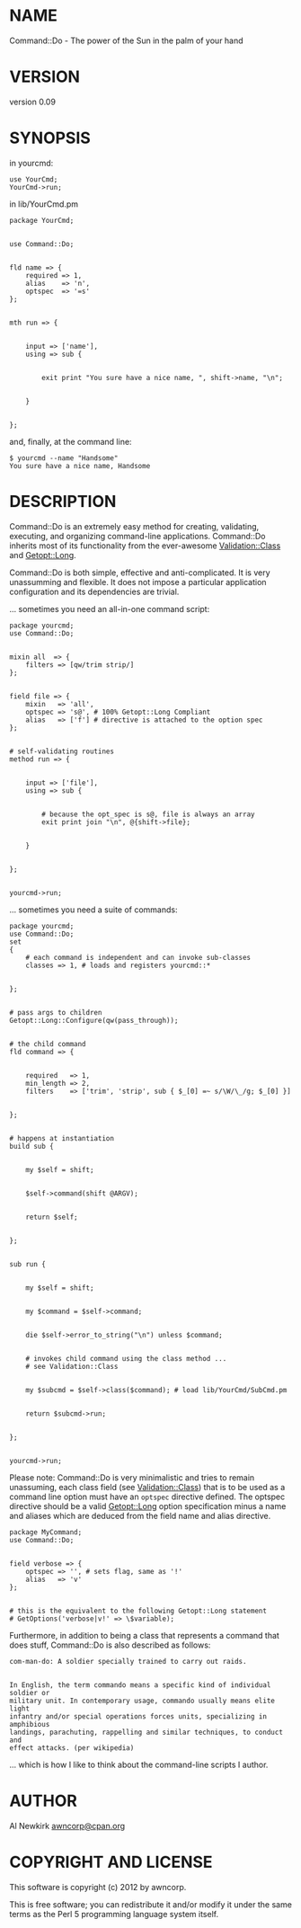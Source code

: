 # NAME

Command::Do - The power of the Sun in the palm of your hand

# VERSION

version 0.09

# SYNOPSIS

in yourcmd:

    use YourCmd;
    YourCmd->run;

in lib/YourCmd.pm

    package YourCmd;
    

    use Command::Do;
    

    fld name => {
        required => 1,
        alias    => 'n',
        optspec  => '=s'
    };
    

    mth run => {
        

        input => ['name'],
        using => sub {
            

            exit print "You sure have a nice name, ", shift->name, "\n";
            

        }
        

    };

and, finally, at the command line:

    $ yourcmd --name "Handsome"
    You sure have a nice name, Handsome

# DESCRIPTION

Command::Do is an extremely easy method for creating, validating, executing, and
organizing command-line applications. Command::Do inherits most of its
functionality from the ever-awesome [Validation::Class](http://search.cpan.org/perldoc?Validation::Class) and [Getopt::Long](http://search.cpan.org/perldoc?Getopt::Long).

Command::Do is both simple, effective and anti-complicated. It is very
unassumming and flexible. It does not impose a particular application
configuration and its dependencies are trivial.

... sometimes you need an all-in-one command script:

    package yourcmd;
    use Command::Do;
    

    mixin all  => {
        filters => [qw/trim strip/]
    };
    

    field file => {
        mixin   => 'all',
        optspec => 's@', # 100% Getopt::Long Compliant
        alias   => ['f'] # directive is attached to the option spec
    }; 
    

    # self-validating routines
    method run => {
    

        input => ['file'],
        using => sub {
            

            # because the opt_spec is s@, file is always an array
            exit print join "\n", @{shift->file};
            

        }
        

    };
    

    yourcmd->run;

... sometimes you need a suite of commands:

    package yourcmd;
    use Command::Do;
    set
    {
        # each command is independent and can invoke sub-classes
        classes => 1, # loads and registers yourcmd::*
        

    };
    

    # pass args to children
    Getopt::Long::Configure(qw(pass_through));
    

    # the child command
    fld command => {
    

        required   => 1,
        min_length => 2,
        filters    => ['trim', 'strip', sub { $_[0] =~ s/\W/\_/g; $_[0] }]
    

    };
    

    # happens at instantiation
    build sub {
        

        my $self = shift;
        

        $self->command(shift @ARGV);
        

        return $self;
        

    };
    

    sub run {
    

        my $self = shift;
        

        my $command = $self->command;
        

        die $self->error_to_string("\n") unless $command;
        

        # invokes child command using the class method ...
        # see Validation::Class
        

        my $subcmd = $self->class($command); # load lib/YourCmd/SubCmd.pm
        

        return $subcmd->run;
        

    };
    

    yourcmd->run;

Please note: Command::Do is very minimalistic and tries to remain unassuming,
each class field (see [Validation::Class](http://search.cpan.org/perldoc?Validation::Class)) that is to be used as a command line
option must have an `optspec` directive defined. The optspec directive should
be a valid [Getopt::Long](http://search.cpan.org/perldoc?Getopt::Long) option specification minus a name and aliases which
are deduced from the field name and alias directive.

    package MyCommand;
    use Command::Do;
    

    field verbose => {
        optspec => '', # sets flag, same as '!'
        alias   => 'v'
    };
    

    # this is the equivalent to the following Getopt::Long statement
    # GetOptions('verbose|v!' => \$variable);

Furthermore, in addition to being a class that represents a command that does
stuff, Command::Do is also described as follows:

    com-man-do: A soldier specially trained to carry out raids.
    

    In English, the term commando means a specific kind of individual soldier or
    military unit. In contemporary usage, commando usually means elite light
    infantry and/or special operations forces units, specializing in amphibious
    landings, parachuting, rappelling and similar techniques, to conduct and
    effect attacks. (per wikipedia)

... which is how I like to think about the command-line scripts I author.

# AUTHOR

Al Newkirk <awncorp@cpan.org>

# COPYRIGHT AND LICENSE

This software is copyright (c) 2012 by awncorp.

This is free software; you can redistribute it and/or modify it under
the same terms as the Perl 5 programming language system itself.